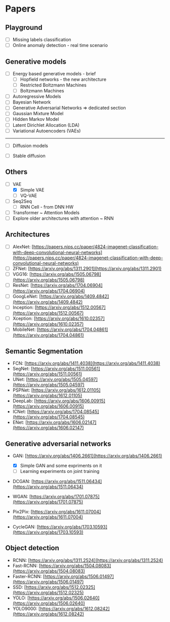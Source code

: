 # Papers

## Playground

- [ ] Missing labels classification
- [ ] Online anomaly detection - real time scenario

## Generative models
- [ ] Energy based generative models - brief
    - [ ] Hopfield networks - the new architecture
    - [ ] Restricted Boltzmann Machines
    - [ ] Boltzmann Machines
- [ ] Autoregressive Models
- [ ] Bayesian Network
- [ ] Generative Adversarial Networks => dedicated section
- [ ] Gaussian Mixture Model
- [ ] Hidden Markov Model
- [ ] Latent Dirichlet Allocation (LDA)
- [ ] Variational Autoencoders (VAEs)

---
- [ ] Diffusion models
- [ ] Stable diffusion


## Others
- [ ] VAE
    - [x] Simple VAE
    - [ ] VQ-VAE
- [ ] Seq2Seq
    - [ ] RNN Cell - from DNN HW
- [ ] Transformer ~ Attention Models
- [ ] Explore older architectures with attention ~ RNN   

## Architectures

- [ ] AlexNet: [https://papers.nips.cc/paper/4824-imagenet-classification-with-deep-convolutional-neural-networks](https://papers.nips.cc/paper/4824-imagenet-classification-with-deep-convolutional-neural-networks)
- [ ] ZFNet: [https://arxiv.org/abs/1311.2901](https://arxiv.org/abs/1311.2901)
- [ ] VGG16: [https://arxiv.org/abs/1505.06798](https://arxiv.org/abs/1505.06798)
- [ ] ResNet: [https://arxiv.org/abs/1704.06904](https://arxiv.org/abs/1704.06904)
- [ ] GoogLeNet: [https://arxiv.org/abs/1409.4842](https://arxiv.org/abs/1409.4842)
- [ ] Inception: [https://arxiv.org/abs/1512.00567](https://arxiv.org/abs/1512.00567)
- [ ] Xception: [https://arxiv.org/abs/1610.02357](https://arxiv.org/abs/1610.02357)
- [ ] MobileNet: [https://arxiv.org/abs/1704.04861](https://arxiv.org/abs/1704.04861)

## Semantic Segmentation

- FCN: [https://arxiv.org/abs/1411.4038](https://arxiv.org/abs/1411.4038)
- SegNet: [https://arxiv.org/abs/1511.00561](https://arxiv.org/abs/1511.00561)
- UNet: [https://arxiv.org/abs/1505.04597](https://arxiv.org/abs/1505.04597)
- PSPNet: [https://arxiv.org/abs/1612.01105](https://arxiv.org/abs/1612.01105)
- DeepLab: [https://arxiv.org/abs/1606.00915](https://arxiv.org/abs/1606.00915)
- ICNet: [https://arxiv.org/abs/1704.08545](https://arxiv.org/abs/1704.08545)
- ENet: [https://arxiv.org/abs/1606.02147](https://arxiv.org/abs/1606.02147)

## Generative adversarial networks

- GAN: [https://arxiv.org/abs/1406.2661](https://arxiv.org/abs/1406.2661)

    - [x] Simple GAN and some expriments on it
    - [ ] Learning experiments on joint training 

- DCGAN: [https://arxiv.org/abs/1511.06434](https://arxiv.org/abs/1511.06434)
- WGAN: [https://arxiv.org/abs/1701.07875](https://arxiv.org/abs/1701.07875)
- Pix2Pix: [https://arxiv.org/abs/1611.07004](https://arxiv.org/abs/1611.07004)
- CycleGAN: [https://arxiv.org/abs/1703.10593](https://arxiv.org/abs/1703.10593)

## Object detection

- RCNN: [https://arxiv.org/abs/1311.2524](https://arxiv.org/abs/1311.2524)
- Fast-RCNN: [https://arxiv.org/abs/1504.08083](https://arxiv.org/abs/1504.08083)
- Faster-RCNN: [https://arxiv.org/abs/1506.01497](https://arxiv.org/abs/1506.01497)
- SSD: [https://arxiv.org/abs/1512.02325](https://arxiv.org/abs/1512.02325)
- YOLO: [https://arxiv.org/abs/1506.02640](https://arxiv.org/abs/1506.02640)
- YOLO9000: [https://arxiv.org/abs/1612.08242](https://arxiv.org/abs/1612.08242)